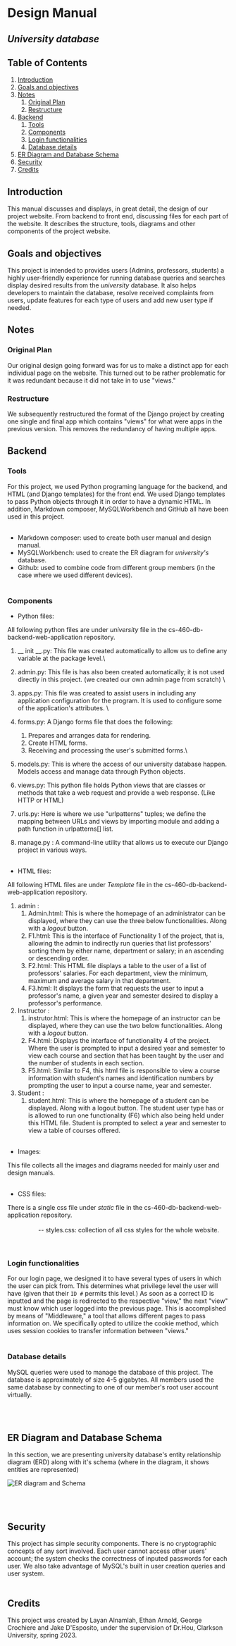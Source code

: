 # Design Manual
## *University database*
## Table of Contents
1. [Introduction](#introduction)
1. [Goals and objectives](#goals-and-objectives) 
1. [Notes](#notes) 
	1. [Original Plan](#original-plan)
	1. [Restructure](#restructure)
1. [Backend](#backend)
	1. [Tools](#tools)	
	1. [Components](#components)
	1. [Login functionalities](#login-functionalities) 
	1. [Database details](#database-details)
1. [ER Diagram and Database Schema](#er-diagram-and-database-schema)
1. [Security](#security)
1. [Credits](#credits)  

## Introduction
This manual discusses and displays, in great detail, the design of our project website. From backend to front end, discussing files for each part of the website. It describes the structure, tools, diagrams and other components of the project website. 

## Goals and objectives 
This project is intended to provides users (Admins, professors, students) a highly user-friendly experience for running database queries and searches display desired results from the *university* database. It also helps developers to maintain the database, resolve received complaints from users, update features for each type of users and add new user type if needed.  

## Notes

### Original Plan
Our original design going forward was for us to make a distinct app for each individual page on the website. This turned out to be rather problematic for it was redundant because it did not take in to use "views."

### Restructure
We subsequently restructured the format of the Django project by creating one single and final app which contains "views" for what were apps in the previous version. This removes the redundancy of having multiple apps.

## Backend

### Tools
For this project, we used Python programing language for the backend, and HTML (and Django templates) for the front end. We used Django templates to pass Python objects through it in order to have a dynamic HTML. In addition, Markdown composer, MySQLWorkbench and GitHub all have been used in this project.
<br></br>
- Markdown composer: used to create both user manual and design manual.
- MySQLWorkbench: used to create the ER diagram for *university's*  database.
- Github: used to combine code from different group members (in the case where we used different devices).
<br></br>
### Components 

- Python files: 

All following python files are under *university* file in the cs-460-db-backend-web-application repository. 

1. __ init __.py: This file was created automatically to allow us to define any variable at the package level.\
1. admin.py: This file is has also been created automatically; it is not used directly in this project. (we created our own admin page from scratch) \
 
1. apps.py: This file was created to assist users in including any application configuration for the program. It is used to configure some of the application's attributes. \

1. forms.py: A Django forms file that does the following:
	1. Prepares and arranges data for rendering. 
	1. Create HTML forms.
	1. Receiving and processing the user's submitted forms.\

1. models.py: This is where the access of our university database happen. Models access and manage data through Python objects. 
1. views.py: This python file holds Python views that are classes or methods that take a web request and provide a web response. (Like HTTP or HTML) 
1. urls.py: Here is where we use "urlpatterns" tuples; we define the mapping between URLs and views by importing module and adding a path function in urlpatterns[] list.
1. manage.py : A command-line utility that allows us to execute our Django project in various ways.
<br></br>
- HTML files:

All following HTML files are under *Template* file in the cs-460-db-backend-web-application repository. 

1. admin :
	1.  Admin.html: This is where the homepage of an administrator can be displayed, where they can use the three below functionalities. Along with a *logout* button.
	1. F1.html: This is the interface of Functionality 1 of the project, that is, allowing the admin to indirectly run queries that list professors' sorting them by either name, department or salary; in an ascending or descending order.
	1. F2.html: This HTML file displays a table to the user of a list of professors' salaries. For each department, view the minimum, maximum and average salary in that department.
	1. F3.html: It displays the form that requests the user to input a professor's name, a given year and semester desired to display a professor's performance.
1. Instructor :
	1. instrutor.html: This is where the homepage of an instructor can be displayed, where they can use the two below functionalities. Along with a *logout* button.
	1. F4.html: Displays the interface of functionality 4 of the project. Where the user is prompted to input a desired year and semester to view each course and section that has been taught by the user and  the number of students in each section.
	1. F5.html: Similar to F4, this html file is responsible to view a course information with student's names and identification numbers by prompting the user to input a course name, year and semester.  
1. Student :
	1. student.html: This is where the homepage of a student can be displayed. Along with a logout button. The student user type has or is allowed to run one functionality (F6) which also being held under this HTML file. Student is prompted to select a year and semester to view a table of courses offered. 
<br></br>
- Images: 

This file collects all the images and diagrams needed for mainly user and design manuals.
<br></br>
- CSS files: 

There is a single css file under *static* file in the cs-460-db-backend-web-application repository. <br></br>
<span style="padding-left:5em"> -- styles.css: collection of all css styles for the whole website. </span><br>
<br></br>
### Login functionalities
For our login page, we designed it to have several types of users in which the user can pick from. This determines what privilege level the user will have (given that their `ID #` permits this level.) As soon as a correct ID is inputted and the page is redirected to the respective "view," the next "view" must know which user logged into the previous page. This is accomplished by means of "Middleware," a tool that allows different pages to pass information on. We specifically opted to utilize the cookie method, which uses session cookies to transfer information between "views."
<br></br>
### Database details

MySQL queries were used to manage the database of this project. 
The database is approximately of size 4-5 gigabytes. All members used the same database by connecting to one of our member's root user account virtually. 

<br></br>
## ER Diagram and Database Schema

In this section, we are presenting university database's entity relationship diagram (ERD) along with it's schema (where in the diagram, it shows entities are represented)

![ER diagram and Schema](./images/ER-schema.png)

<br></br>
## Security
This project has simple security components. There is no cryptographic concepts  of any sort involved. Each user cannot access other users' account; the system checks the correctness of inputed passwords for each user. We also take advantage of MySQL's built in user creation queries and user system.
<br></br>
## Credits

This project was created by Layan Alnamlah, Ethan Arnold, George Crochiere and Jake D'Esposito, under the supervision of Dr.Hou, Clarkson University, spring 2023.
